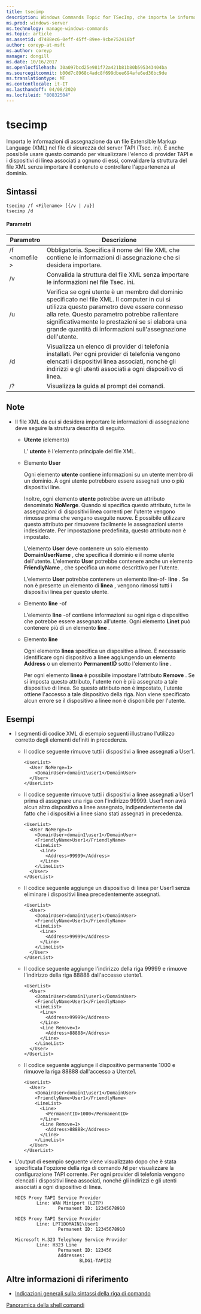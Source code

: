 ```yaml
---
title: tsecimp
description: Windows Commands Topic for TSecImp, che importa le informazioni di assegnazione da un file Extensible Markup Language (XML) nel file di sicurezza del server TAPI (Tsec. ini).
ms.prod: windows-server
ms.technology: manage-windows-commands
ms.topic: article
ms.assetid: d7488ec6-0eff-45ff-89ee-9cbe752416bf
author: coreyp-at-msft
ms.author: coreyp
manager: dongill
ms.date: 10/16/2017
ms.openlocfilehash: 30a097bcd25e981f72a421b81b80b595343404ba
ms.sourcegitcommit: b00d7c8968c4adc8f699dbee694afe6ed36bc9de
ms.translationtype: MT
ms.contentlocale: it-IT
ms.lasthandoff: 04/08/2020
ms.locfileid: "80832504"
---
```

# <a name="tsecimp"></a>tsecimp

Importa le informazioni di assegnazione da un file Extensible Markup Language (XML) nel file di sicurezza del server TAPI (Tsec. ini). È anche possibile usare questo comando per visualizzare l'elenco di provider TAPI e i dispositivi di linea associati a ognuno di essi, convalidare la struttura del file XML senza importare il contenuto e controllare l'appartenenza al dominio.

## <a name="syntax"></a>Sintassi

```
tsecimp /f <Filename> [{/v | /u}]
tsecimp /d
```

#### <a name="parameters"></a>Parametri

|Parametro|Descrizione|
|---------|-----------|
|/f \<nomefile >|Obbligatoria. Specifica il nome del file XML che contiene le informazioni di assegnazione che si desidera importare.|
|/v|Convalida la struttura del file XML senza importare le informazioni nel file Tsec. ini.|
|/u|Verifica se ogni utente è un membro del dominio specificato nel file XML. Il computer in cui si utilizza questo parametro deve essere connesso alla rete. Questo parametro potrebbe rallentare significativamente le prestazioni se si elabora una grande quantità di informazioni sull'assegnazione dell'utente.|
|/d|Visualizza un elenco di provider di telefonia installati. Per ogni provider di telefonia vengono elencati i dispositivi linea associati, nonché gli indirizzi e gli utenti associati a ogni dispositivo di linea.|
|/?|Visualizza la guida al prompt dei comandi.|

## <a name="remarks"></a>Note

-   Il file XML da cui si desidera importare le informazioni di assegnazione deve seguire la struttura descritta di seguito.  
    -   **Utente** (elemento)

        L' **utente** è l'elemento principale del file XML.
    -   Elemento **User**

        Ogni elemento **utente** contiene informazioni su un utente membro di un dominio. A ogni utente potrebbero essere assegnati uno o più dispositivi line.

        Inoltre, ogni elemento **utente** potrebbe avere un attributo denominato **NoMerge**. Quando si specifica questo attributo, tutte le assegnazioni di dispositivi linea correnti per l'utente vengono rimosse prima che vengano eseguite nuove. È possibile utilizzare questo attributo per rimuovere facilmente le assegnazioni utente indesiderate. Per impostazione predefinita, questo attributo non è impostato.

        L'elemento **User** deve contenere un solo elemento **DomainUserName** , che specifica il dominio e il nome utente dell'utente. L'elemento **User** potrebbe contenere anche un elemento **FriendlyName** , che specifica un nome descrittivo per l'utente.

        L'elemento **User** potrebbe contenere un elemento line-of- **line** . Se non è presente un elemento di **linea** , vengono rimossi tutti i dispositivi linea per questo utente.
    -   Elemento **line** -of

        L'elemento **line** -of contiene informazioni su ogni riga o dispositivo che potrebbe essere assegnato all'utente. Ogni elemento **Linet** può contenere più di un elemento **line** .
    -   Elemento **line**

        Ogni elemento **linea** specifica un dispositivo a linee. È necessario identificare ogni dispositivo a linee aggiungendo un elemento **Address** o un elemento **PermanentID** sotto l'elemento **line** .

        Per ogni elemento **linea** è possibile impostare l'attributo **Remove** . Se si imposta questo attributo, l'utente non è più assegnato a tale dispositivo di linea. Se questo attributo non è impostato, l'utente ottiene l'accesso a tale dispositivo della riga. Non viene specificato alcun errore se il dispositivo a linee non è disponibile per l'utente.

## <a name="examples"></a>Esempi
- I segmenti di codice XML di esempio seguenti illustrano l'utilizzo corretto degli elementi definiti in precedenza.  
  - Il codice seguente rimuove tutti i dispositivi a linee assegnati a User1.  
    ```
    <UserList>
      <User NoMerge=1>
        <DomainUser>domain1\user1</DomainUser>
      </User>
    </UserList>
    ```  
  - Il codice seguente rimuove tutti i dispositivi a linee assegnati a User1 prima di assegnare una riga con l'indirizzo 99999. User1 non avrà alcun altro dispositivo a linee assegnato, indipendentemente dal fatto che i dispositivi a linee siano stati assegnati in precedenza.  
    ```
    <UserList>
      <User NoMerge=1>
        <DomainUser>domain1\user1</DomainUser>
        <FriendlyName>User1</FriendlyName>
        <LineList>
          <Line>
            <Address>99999</Address>
          </Line>
        </LineList>
      </User>
    </UserList>
    ```  
  - Il codice seguente aggiunge un dispositivo di linea per User1 senza eliminare i dispositivi linea precedentemente assegnati.  
    ```
    <UserList>
      <User>
        <DomainUser>domain1\user1</DomainUser>
        <FriendlyName>User1</FriendlyName>
        <LineList>
          <Line>
            <Address>99999</Address>
          </Line>
        </LineList>
      </User>
    </UserList>
    ```  
  - Il codice seguente aggiunge l'indirizzo della riga 99999 e rimuove l'indirizzo della riga 88888 dall'accesso utente1.  
    ```
    <UserList>
      <User>
        <DomainUser>domain1\user1</DomainUser>
        <FriendlyName>User1</FriendlyName>
        <LineList>
          <Line>
            <Address>99999</Address>
          </Line>
          <Line Remove=1>
            <Address>88888</Address>
          </Line>
        </LineList>
      </User>
    </UserList>
    ```  
  - Il codice seguente aggiunge il dispositivo permanente 1000 e rimuove la riga 88888 dall'accesso a Utente1.  
    ```
    <UserList>
      <User>
        <DomainUser>domain1\user1</DomainUser>
        <FriendlyName>User1</FriendlyName>
        <LineList>
          <Line>
            <PermanentID>1000</PermanentID>
          </Line>
          <Line Remove=1>
            <Address>88888</Address>
          </Line>
        </LineList>
      </User>
    </UserList>
    ```

-   L'output di esempio seguente viene visualizzato dopo che è stata specificata l'opzione della riga di comando **/d** per visualizzare la configurazione TAPI corrente. Per ogni provider di telefonia vengono elencati i dispositivi linea associati, nonché gli indirizzi e gli utenti associati a ogni dispositivo di linea.  
    ```
    NDIS Proxy TAPI Service Provider
            Line: WAN Miniport (L2TP)
                    Permanent ID: 12345678910

    NDIS Proxy TAPI Service Provider
            Line: LPT1DOMAIN1\User1
                    Permanent ID: 12345678910

    Microsoft H.323 Telephony Service Provider
            Line: H323 Line
                    Permanent ID: 123456
                    Addresses:
                            BLDG1-TAPI32

    ```

## <a name="additional-references"></a>Altre informazioni di riferimento

- [Indicazioni generali sulla sintassi della riga di comando](command-line-syntax-key.md)

[Panoramica della shell comandi](https://technet.microsoft.com/library/cc737438(v=ws.10).aspx)
